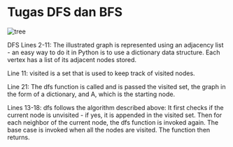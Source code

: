 # Tugas DFS dan BFS
![tree](https://user-images.githubusercontent.com/86350332/135272198-8451d0a4-a689-488f-80fd-5957faf72d89.png)

DFS
Lines 2-11: The illustrated graph is represented using an adjacency list - an easy way to do it in Python is to use a dictionary data structure. Each vertex has a list of its adjacent nodes stored.

Line 11: visited is a set that is used to keep track of visited nodes.

Line 21: The dfs function is called and is passed the visited set, the graph in the form of a dictionary, and A, which is the starting node.

Lines 13-18: dfs follows the algorithm described above: It first checks if the current node is unvisited - if yes, it is appended in the visited set. Then for each neighbor of the current node, the dfs function is invoked again. The base case is invoked when all the nodes are visited. The function then returns.
